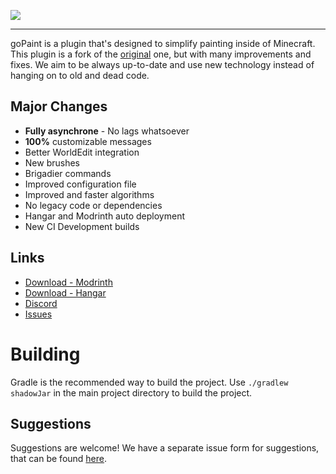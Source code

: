 ![](https://github.com/TheNextLvl-net/goPaintAdvanced/blob/master/gopaint-banner.png?raw=true)

---

goPaint is a plugin that's designed to simplify painting inside of Minecraft.
This plugin is a fork of the [original](https://github.com/Arcaniax-Development/goPaint_1.14) one,
but with many improvements and fixes.
We aim to be always up-to-date and use new technology instead of hanging on to old and dead code.

## Major Changes

- **Fully asynchrone** - No lags whatsoever
- **100%** customizable messages
- Better WorldEdit integration
- New brushes
- Brigadier commands
- Improved configuration file
- Improved and faster algorithms
- No legacy code or dependencies
- Hangar and Modrinth auto deployment
- New CI Development builds

## Links

* [Download - Modrinth](https://modrinth.com/plugin/gopaintadvanced)
* [Download - Hangar](https://hangar.papermc.io/TheNextLvl/goPaintAdvanced)
* [Discord](https://thenextlvl.net/discord)
* [Issues](https://github.com/TheNextLvl-net/goPaintAdvanced/issues)

# Building

Gradle is the recommended way to build the project. Use `./gradlew shadowJar` in the main project directory to build the
project.

## Suggestions

Suggestions are welcome! We have a separate issue form for suggestions, that can be
found [here](https://github.com/TheNextLvl-net/goPaintAdvanced/issues).
